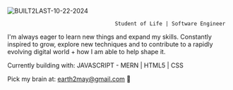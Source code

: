 

![BUILT2LAST-10-22-2024](https://github.com/user-attachments/assets/03bdfe7f-63db-44f7-8e0b-d0015c8379d6)


                                      Student of Life | Software Engineer

I'm always eager to learn new things and expand my skills. 
Constantly inspired to grow, explore new techniques and to contribute to a rapidly evolving digital world + how I am able to help shape it.

Currently building with: JAVASCRIPT - MERN | HTML5 | CSS

Pick my brain at: earth2may@gmail.com 🌱

<!--![500](https://github.com/user-attachments/assets/dffefe0d-1217-45a8-a1f6-2d1ed6d0b4b0) 


![reactt](https://github.com/user-attachments/assets/b8114065-f3e0-4100-ba5d-b4b8efb57fb7)
![nodejs](https://github.com/user-attachments/assets/697a80d1-8f4e-4513-8daa-98726c7e7ea1) -->





<!-- - 📫 How to reach me: Linkedin, or Email! -->


